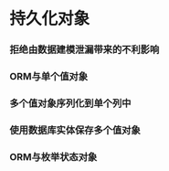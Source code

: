 持久化对象
================================

### 拒绝由数据建模泄漏带来的不利影响

### ORM与单个值对象

### 多个值对象序列化到单个列中

### 使用数据库实体保存多个值对象

### ORM与枚举状态对象

